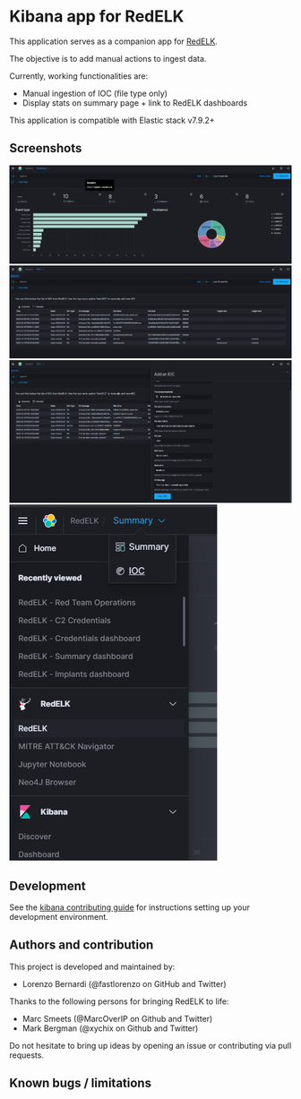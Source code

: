 # Kibana app for RedELK

This application serves as a companion app for [RedELK](https://github.com/outflanknl/redelk).

The objective is to add manual actions to ingest data.

Currently, working functionalities are:
- Manual ingestion of IOC (file type only)
- Display stats on summary page + link to RedELK dashboards

This application is compatible with Elastic stack v7.9.2+

## Screenshots

![Summary dashboard](screenshots/redelk-summary-dark.png "Summary dashboard")
![IOC dashboard](screenshots/redelk-ioc-dark.png "IOC dashboard")
![IOC manual ingestion](screenshots/redelk-ioc-add-dark.png "IOC manual ingestion")
![Navigation](screenshots/redelk-navigation.png "Navigation")

## Development

See the [kibana contributing guide](https://github.com/elastic/kibana/blob/master/CONTRIBUTING.md) for instructions setting up your development environment.

## Authors and contribution

This project is developed and maintained by:

- Lorenzo Bernardi (@fastlorenzo on GitHub and Twitter)

Thanks to the following persons for bringing RedELK to life:

- Marc Smeets (@MarcOverIP on Github and Twitter)
- Mark Bergman (@xychix on Github and Twitter)

Do not hesitate to bring up ideas by opening an issue or contributing via pull requests.

## Known bugs / limitations

